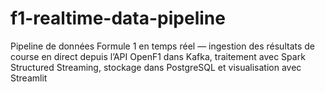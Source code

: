 # f1-realtime-data-pipeline
Pipeline de données Formule 1 en temps réel — ingestion des résultats de course en direct depuis l’API OpenF1 dans Kafka, traitement avec Spark Structured Streaming, stockage dans PostgreSQL et visualisation avec Streamlit
